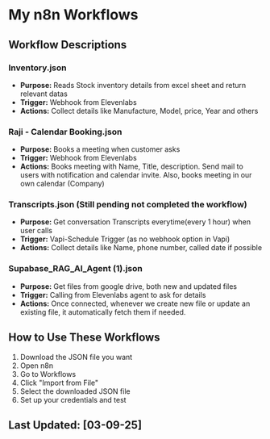 # My n8n Workflows

## Workflow Descriptions

### Inventory.json
- **Purpose:** Reads Stock inventory details from excel sheet and return relevant datas
- **Trigger:** Webhook from Elevenlabs
- **Actions:** Collect details like Manufacture, Model, price, Year and others

### Raji - Calendar Booking.json
- **Purpose:** Books a meeting when customer asks
- **Trigger:** Webhook from Elevenlabs
- **Actions:** Books meeting with Name, Title, description. Send mail to users with notification and calendar invite. Also, books meeting in our own calendar (Company)

### Transcripts.json (Still pending not completed the workflow)
- **Purpose:** Get conversation Transcripts everytime(every 1 hour) when user calls
- **Trigger:** Vapi-Schedule Trigger (as no webhook option in Vapi)
- **Actions:** Collect details like Name, phone number, called date if possible

### Supabase_RAG_AI_Agent (1).json
- **Purpose:** Get files from google drive, both new and updated files
- **Trigger:** Calling from Elevenlabs agent to ask for details
- **Actions:** Once connected, whenever we create new file or update an existing file, it automatically fetch them if needed.
 


## How to Use These Workflows

1. Download the JSON file you want
2. Open n8n
3. Go to Workflows
4. Click "Import from File"
5. Select the downloaded JSON file
6. Set up your credentials and test

## Last Updated: [03-09-25]

